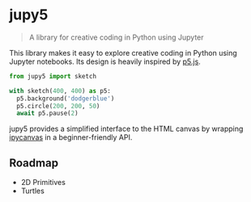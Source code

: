 # jupy5
> A library for creative coding in Python using Jupyter

This library makes it easy to explore creative coding in Python using Jupyter notebooks. Its design is heavily inspired by [p5.js](https://github.com/processing/p5.js).

```python
from jupy5 import sketch

with sketch(400, 400) as p5:
  p5.background('dodgerblue')
  p5.circle(200, 200, 50)
  await p5.pause(2)
```

jupy5 provides a simplified interface to the HTML canvas by wrapping [ipycanvas](https://ipycanvas.readthedocs.io/en/latest/index.html) in a beginner-friendly API.

## Roadmap
- 2D Primitives
- Turtles
